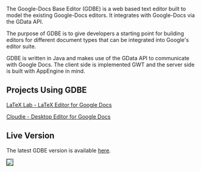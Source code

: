 The Google-Docs Base Editor (GDBE) is a web based text editor built to model the existing Google-Docs editors. It integrates with Google-Docs via the GData API.

The purpose of GDBE is to give developers a starting point for building editors for different document types that can be integrated into Google's editor suite.

GDBE is written in Java and makes use of the GData API to communicate with Google Docs. The client side is implemented GWT and the server side is built with AppEngine in mind.

## Projects Using GDBE ##
<a href='http://code.google.com/p/latex-lab'>LaTeX Lab - LaTeX Editor for Google Docs</a>

<a href='http://code.google.com/p/cloudie'>Cloudie - Desktop Editor for Google Docs</a>

## Live Version ##
The latest GDBE version is available <a href='http://gdocs-base-editor.appspot.com'>here</a>.

<a href='http://gdocs-base-editor.appspot.com'><img src='http://gdbe.googlecode.com/svn/trunk/documentation/images/gdbe-screen.png' border='1px' /></a>